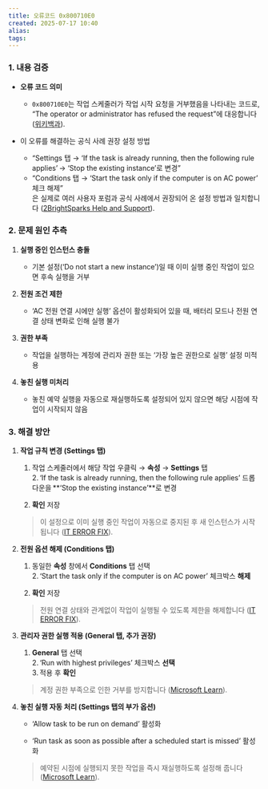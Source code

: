 ```yaml
---
title: 오류코드 0x800710E0
created: 2025-07-17 10:40
alias:
tags:
---
```

### 1. 내용 검증

- **오류 코드 의미**
    
    - `0x800710E0`는 작업 스케줄러가 작업 시작 요청을 거부했음을 나타내는 코드로, “The operator or administrator has refused the request”에 대응합니다 ([위키백과](https://en.wikipedia.org/wiki/Windows_Task_Scheduler?utm_source=chatgpt.com "Windows Task Scheduler")).

- 이 오류를 해결하는 공식 사례 권장 설정 방법
	- “Settings 탭 → ‘If the task is already running, then the following rule applies’ → ‘Stop the existing instance’로 변경”
	- “Conditions 탭 → ‘Start the task only if the computer is on AC power’ 체크 해제”  
	        은 실제로 여러 사용자 포럼과 공식 사례에서 권장되어 온 설정 방법과 일치합니다 ([2BrightSparks Help and Support](https://help.2brightsparks.com/support/solutions/articles/43000547856-the-operator-or-administrator-has-refused-the-request-0x800710e0-?utm_source=chatgpt.com "The operator or administrator has refused the request (0x800710E0)")).

### 2. 문제 원인 추측

1. **실행 중인 인스턴스 충돌**
    
    - 기본 설정(‘Do not start a new instance’)일 때 이미 실행 중인 작업이 있으면 후속 실행을 거부
        
2. **전원 조건 제한**
    
    - ‘AC 전원 연결 시에만 실행’ 옵션이 활성화되어 있을 때, 배터리 모드나 전원 연결 상태 변화로 인해 실행 불가
        
3. **권한 부족**
    
    - 작업을 실행하는 계정에 관리자 권한 또는 ‘가장 높은 권한으로 실행’ 설정 미적용
        
4. **놓친 실행 미처리**
    
    - 놓친 예약 실행을 자동으로 재실행하도록 설정되어 있지 않으면 해당 시점에 작업이 시작되지 않음
        

### 3. 해결 방안

1. **작업 규칙 변경 (Settings 탭)**
    
    1. 작업 스케줄러에서 해당 작업 우클릭 → **속성** → **Settings** 탭  
        2. ‘If the task is already running, then the following rule applies’ 드롭다운을 **‘Stop the existing instance’**로 변경
        
    2. **확인** 저장
        
    
    > 이 설정으로 이미 실행 중인 작업이 자동으로 중지된 후 새 인스턴스가 시작됩니다 ([IT ERROR FIX](https://itfix.tistory.com/991 "0x800710E0 오류, 운영자 또는 관리자가 요청을 거부했습니다. 오류 해결 방법")).
    
2. **전원 옵션 해제 (Conditions 탭)**
    
    1. 동일한 **속성** 창에서 **Conditions** 탭 선택  
        2. ‘Start the task only if the computer is on AC power’ 체크박스 **해제**
        
    2. **확인** 저장
        
    
    > 전원 연결 상태와 관계없이 작업이 실행될 수 있도록 제한을 해제합니다 ([IT ERROR FIX](https://itfix.tistory.com/991 "0x800710E0 오류, 운영자 또는 관리자가 요청을 거부했습니다. 오류 해결 방법")).
    
3. **관리자 권한 실행 적용 (General 탭, 추가 권장)**
    
    1. **General** 탭 선택  
        2. ‘Run with highest privileges’ 체크박스 **선택**  
        3. 적용 후 **확인**
        
    
    > 계정 권한 부족으로 인한 거부를 방지합니다 ([Microsoft Learn](https://learn.microsoft.com/en-us/answers/questions/4255518/the-operator-or-administrator-has-refused-the-requ?utm_source=chatgpt.com "The operator or administrator has refused the request. How to FIX ...")).
    
4. **놓친 실행 자동 처리 (Settings 탭의 부가 옵션)**
    
    - ‘Allow task to be run on demand’ 활성화
        
    - ‘Run task as soon as possible after a scheduled start is missed’ 활성화
        
    
    > 예약된 시점에 실행되지 못한 작업을 즉시 재실행하도록 설정해 줍니다 ([Microsoft Learn](https://learn.microsoft.com/en-us/answers/questions/4255518/the-operator-or-administrator-has-refused-the-requ?utm_source=chatgpt.com "The operator or administrator has refused the request. How to FIX ...")).


